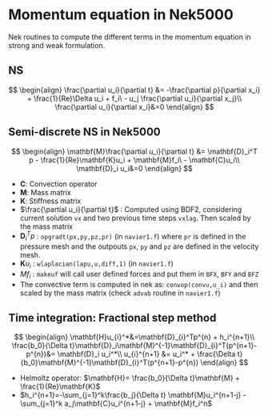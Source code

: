 # Momentum equation in Nek5000 

Nek routines to compute the different terms in the momentum equation in strong and weak formulation.

## NS

$$
\begin{align}
\frac{\partial u_i}{\partial t}   &= -\frac{\partial p}{\partial x_i} + \frac{1}{Re}\Delta u_i + f_i\ - u_j \frac{\partial u_i}{\partial x_j}\\
\frac{\partial u_i}{\partial x_i}&=0
\end{align}
$$

## Semi-discrete NS in Nek5000

$$
\begin{align}
\mathbf{M}\frac{\partial u_i}{\partial t}   &= \mathbf{D}_i^T p - \frac{1}{Re}\mathbf{K}u_i + \mathbf{M}f_i\ - \mathbf{C}u_i\\
\mathbf{D}_i u_i&=0
\end{align}
$$

- $\mathbf{C}$: Convection operator
- $\mathbf{M}$: Mass matrix
- $\mathbf{K}$: Stiffness matrix
- $\frac{\partial u_i}{\partial t}$ : Computed using BDF2, considering current solution `vx` and two previous time steps `vxlag`. Then scaled by the mass matrix
- $\mathbf{D}_i^T p$ : `opgradt(px,py,pz,pr)` (in `navier1.f`) where `pr` is defined in the pressure mesh and the outpouts `px`, `py` and `pz` are defined in the velocity mesh. 
- $\mathbf{K} u_i$ : `wlaplacian(lapu,u,diff,1)` (in `navier1.f`)
- $M f_i$ : `makeuf` will call user defined forces and put them in `BFX`, `BFY` and `BFZ` 
- The convective term is computed in nek as: `convop(convu,u_i)` and then scaled by the mass matrix (check `advab` routine in `navier1.f`)


## Time integration: Fractional step method

$$
\begin{align}
\mathbf{H}u_{i}^*&=\mathbf{D}_{i}^Tp^{n} + h_i^{n+1}\\
\frac{b_0}{\Delta t}\mathbf{D}_i\mathbf{M}^{-1}\mathbf{D}_{i}^T(p^{n+1}-p^{n})&= \mathbf{D}_i u_i^*\\
u_{i}^{n+1} &= u_i^* + \frac{\Delta t}{b_0}\mathbf{M}^{-1}\mathbf{D}_{i}^T(p^{n+1}-p^{n})
\end{align}
$$

- Helmoltz operator: $\mathbf{H}= \frac{b_0}{\Delta t}\mathbf{M} + \frac{1}{Re}\mathbf{K}$
- $h_i^{n+1}=-\sum_{j=1}^k\frac{b_j}{\Delta t} \mathbf{M}u_i^{n+1-j} - \sum_{j=1}^k a_j\mathbf{C}u_i^{n+1-j} + \mathbf{M}f_i^n$
